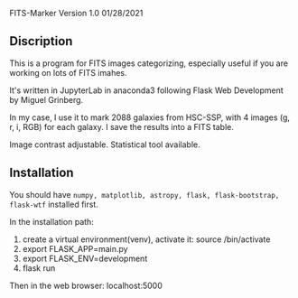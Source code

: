 FITS-Marker Version 1.0   01/28/2021

Discription
------------
This is a program for FITS images categorizing, especially useful if you are working on lots of FITS imahes.

It's written in JupyterLab in anaconda3 following Flask Web Development by Miguel Grinberg.

In my case, I use it to mark 2088 galaxies from HSC-SSP, with 4 images (g, r, i, RGB) for each galaxy. I save the results into a FITS table.

Image contrast adjustable. Statistical tool available.

Installation
------------
You should have ```numpy, matplotlib, astropy, flask, flask-bootstrap, flask-wtf```  installed first.

In the installation path:
  1) create a virtual environment(venv), activate it: source <name>/bin/activate
  2) export FLASK_APP=main.py
  3) export FLASK_ENV=development
  4) flask run
  
Then in the web browser: localhost:5000
